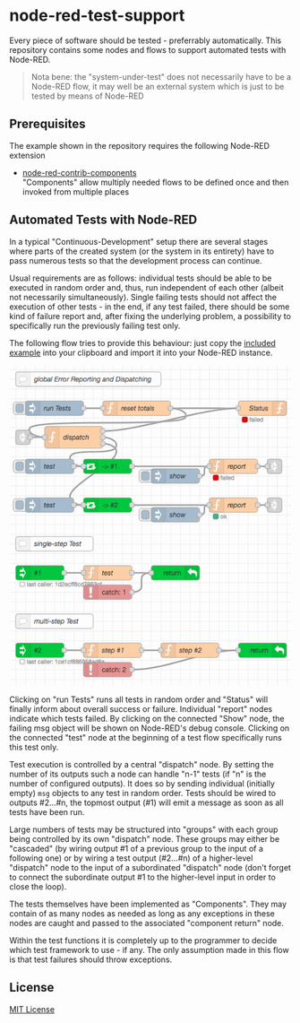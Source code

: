 # node-red-test-support #

Every piece of software should be tested - preferrably automatically. This repository contains some nodes and flows to support automated tests with Node-RED.

> Nota bene: the "system-under-test" does not necessarily have to be a Node-RED flow, it may well be an external system which is just to be tested by means of Node-RED

## Prerequisites ##

The example shown in the repository requires the following Node-RED extension

* [node-red-contrib-components](https://github.com/ollixx/node-red-contrib-components)<br>"Components" allow multiply needed flows to be defined once and then invoked from multiple places

## Automated Tests with Node-RED ##

In a typical "Continuous-Development" setup there are several stages where parts of the created system (or the system in its entirety) have to pass numerous tests so that the development process can continue.

Usual requirements are as follows: individual tests should be able to be executed in random order and, thus, run independent of each other (albeit not necessarily simultaneously). Single failing tests should not affect the execution of other tests - in the end, if any test failed, there should be some kind of failure report and, after fixing the underlying problem, a possibility to specifically run the previously failing test only.

The following flow tries to provide this behaviour: just copy the [included example](test-support.json) into your clipboard and import it into your Node-RED instance.

![](test-support.png)

Clicking on "run Tests" runs all tests in random order and "Status" will finally inform about overall success or failure. Individual "report" nodes indicate which tests failed. By clicking on the connected "Show" node, the failing msg object will be shown on Node-RED's debug console. Clicking on the connected "test" node at the beginning of a test flow specifically runs this test only.

Test execution is controlled by a central "dispatch" node. By setting the number of its outputs such a node can handle "n-1" tests (if "n" is the number of configured outputs). It does so by sending individual (initially empty) `msg` objects to any test in random order. Tests should be wired to outputs #2...#n, the topmost output (#1) will emit a message as soon as all tests have been run.

Large numbers of tests may be structured into "groups" with each group being controlled by its own "dispatch" node. These groups may either be "cascaded" (by wiring output #1 of a previous group to the input of a following one) or by wiring a test output (#2...#n) of a higher-level "dispatch" node to the input of a subordinated "dispatch" node (don't forget to connect the subordinate output #1 to the higher-level input in order to close the loop).

The tests themselves have been implemented as "Components". They may contain of as many nodes as needed as long as any exceptions in these nodes are caught and passed to the associated "component return" node.

Within the test functions it is completely up to the programmer to decide which test framework to use - if any. The only assumption made in this flow is that test failures should throw exceptions.

## License ##

[MIT License](LICENSE.md)
